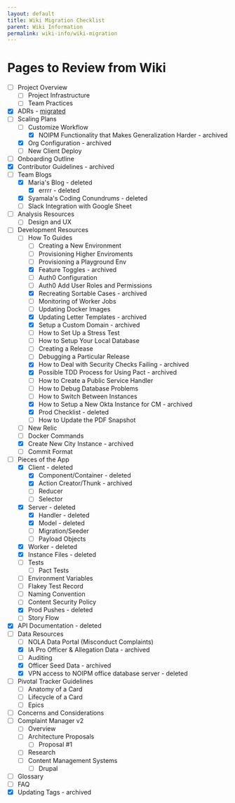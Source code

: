 ```yaml
---
layout: default
title: Wiki Migration Checklist
parent: Wiki Information
permalink: wiki-info/wiki-migration
---
```


# Pages to Review from Wiki

- [ ] Project Overview
  - [ ] Project Infrastructure
  - [ ] Team Practices
- [x] ADRs - [migrated](../adrs)
- [ ] Scaling Plans
  - [ ] Customize Workflow
    - [x] NOIPM Functionality that Makes Generalization Harder - archived
  - [x] Org Configuration - archived
  - [ ] New Client Deploy
- [ ] Onboarding Outline
- [x] Contributor Guidelines - archived
- [ ] Team Blogs
  - [x] Maria's Blog - deleted
    - [x] errrr - deleted
  - [x] Syamala's Coding Conundrums - deleted
  - [ ] Slack Integration with Google Sheet
- [ ] Analysis Resources
  - [ ] Design and UX
- [ ] Development Resources
  - [ ] How To Guides
    - [ ] Creating a New Environment
    - [ ] Provisioning Higher Enviroments
    - [ ] Provisioning a Playground Env
    - [x] Feature Toggles - archived
    - [ ] Auth0 Configuration
    - [ ] Auth0 Add User Roles and Permissions
    - [x] Recreating Sortable Cases - archived
    - [ ] Monitoring of Worker Jobs
    - [ ] Updating Docker Images
    - [x] Updating Letter Templates - archived
    - [x] Setup a Custom Domain - archived
    - [ ] How to Set Up a Stress Test
    - [ ] How to Setup Your Local Database
    - [ ] Creating a Release
    - [ ] Debugging a Particular Release
    - [x] How to Deal with Security Checks Failing - archived
    - [x] Possible TDD Process for Using Pact - archived
    - [ ] How to Create a Public Service Handler
    - [ ] How to Debug Database Problems
    - [ ] How to Switch Between Instances
    - [x] How to Setup a New Okta Instance for CM - archived
    - [x] Prod Checklist - deleted
    - [ ] How to Update the PDF Snapshot
  - [ ] New Relic
  - [ ] Docker Commands
  - [x] Create New City Instance - archived
  - [ ] Commit Format
- [ ] Pieces of the App
  - [x] Client - deleted
    - [x] Component/Container - deleted
    - [x] Action Creator/Thunk - archived
    - [ ] Reducer
    - [ ] Selector
  - [x] Server - deleted
    - [x] Handler - deleted
    - [x] Model - deleted
    - [ ] Migration/Seeder
    - [ ] Payload Objects
  - [x] Worker - deleted
  - [x] Instance Files - deleted
  - [ ] Tests
    - [ ] Pact Tests
  - [ ] Environment Variables
  - [ ] Flakey Test Record
  - [ ] Naming Convention
  - [ ] Content Security Policy
  - [x] Prod Pushes - deleted
  - [ ] Story Flow
- [x] API Documentation - deleted
- [ ] Data Resources
  - [ ] NOLA Data Portal (Misconduct Complaints)
  - [x] IA Pro Officer & Allegation Data - archived
  - [ ] Auditing
  - [x] Officer Seed Data - archived
  - [x] VPN access to NOIPM office database server - deleted
- [ ] Pivotal Tracker Guidelines
  - [ ] Anatomy of a Card
  - [ ] Lifecycle of a Card
  - [ ] Epics
- [ ] Concerns and Considerations
- [ ] Complaint Manager v2
  - [ ] Overview
  - [ ] Architecture Proposals
    - [ ] Proposal #1
  - [ ] Research
  - [ ] Content Management Systems
    - [ ] Drupal
- [ ] Glossary
- [ ] FAQ
- [x] Updating Tags - archived
